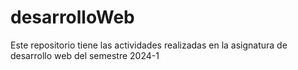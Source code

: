 # desarrolloWeb
Este repositorio tiene las actividades realizadas en la asignatura de desarrollo web del semestre 2024-1 
